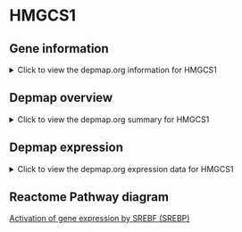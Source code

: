 <h1>HMGCS1</h1>

<h2>Gene information</h2>
<details>
  <summary>Click to view the depmap.org information for HMGCS1</summary>
  <iframe src="https://depmap.org/portal/gene/HMGCS1?tab=about" style="border:none;width:100%;height:800px"></iframe>
</details>

<h2>Depmap overview</h2>
<details>
  <summary>Click to view the depmap.org summary for HMGCS1</summary>
  <iframe src="https://depmap.org/portal/gene/HMGCS1?tab=overview" style="border:none;width:100%;height:800px"></iframe>
</details>

<h2>Depmap expression</h2>
<details>
  <summary>Click to view the depmap.org expression data for HMGCS1</summary>
  <iframe src="https://depmap.org/portal/gene/HMGCS1?tab=characterization" style="border:none;width:100%;height:800px"></iframe>
</details>



<h2>Reactome Pathway diagram</h2>
<a href="https://reactome.org/PathwayBrowser/#/R-HSA-2426168" target="_BLANK">Activation of gene expression by SREBF (SREBP)</a>



